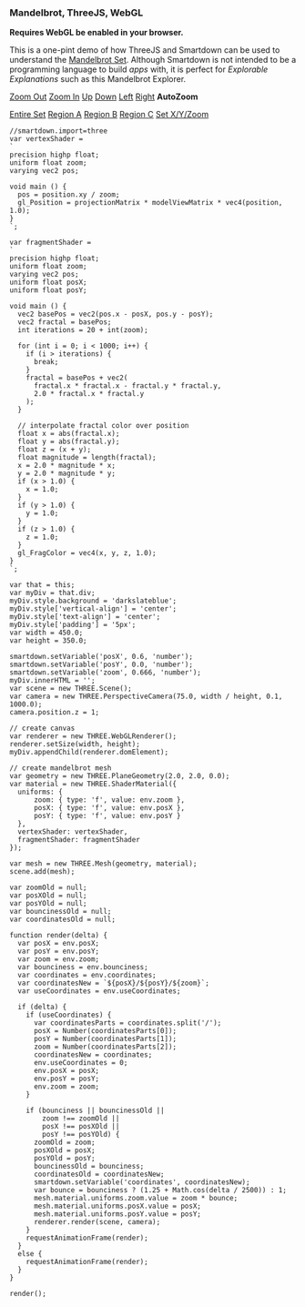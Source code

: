 ### Mandelbrot, ThreeJS, WebGL

**Requires WebGL be enabled in your browser.**

This is a one-pint demo of how ThreeJS and Smartdown can be used to understand the [Mandelbrot Set](https://en.wikipedia.org/wiki/Mandelbrot_set). Although Smartdown is not intended to be a programming language to build *apps* with, it is perfect for *Explorable Explanations* such as this Mandelbrot Explorer.

[Zoom Out](:=zoom=zoom/2.0) [Zoom In](:=zoom=zoom*2.0) [Up](:=posY=posY+0.1/zoom) [Down](:=posY=posY-0.1/zoom) [Left](:=posX=posX-0.1/zoom) [Right](:=posX=posX+0.1/zoom) **AutoZoom** [](:Xbounciness)

[Entire Set](:=posX=0.6;posY=0.0;zoom=1) [Region A](:=posX=0.570;posY=0.630;zoom=25) [Region B](:=posX=0.190;posY=0.650;zoom=50) [Region C](:=posX=0.04292602539062498;posY=0.6965332031250012;zoom=2048)
[Set X/Y/Zoom](:=useCoordinates=1) [](:?coordinates)

```javascript/playable/autoplay
//smartdown.import=three
var vertexShader =
`
precision highp float;
uniform float zoom;
varying vec2 pos;

void main () {
  pos = position.xy / zoom;
  gl_Position = projectionMatrix * modelViewMatrix * vec4(position, 1.0);
}
`;

var fragmentShader =
`
precision highp float;
uniform float zoom;
varying vec2 pos;
uniform float posX;
uniform float posY;

void main () {
  vec2 basePos = vec2(pos.x - posX, pos.y - posY);
  vec2 fractal = basePos;
  int iterations = 20 + int(zoom);

  for (int i = 0; i < 1000; i++) {
    if (i > iterations) {
      break;
    }
    fractal = basePos + vec2(
      fractal.x * fractal.x - fractal.y * fractal.y,
      2.0 * fractal.x * fractal.y
    );
  }

  // interpolate fractal color over position
  float x = abs(fractal.x);
  float y = abs(fractal.y);
  float z = (x + y);
  float magnitude = length(fractal);
  x = 2.0 * magnitude * x;
  y = 2.0 * magnitude * y;
  if (x > 1.0) {
    x = 1.0;
  }
  if (y > 1.0) {
    y = 1.0;
  }
  if (z > 1.0) {
    z = 1.0;
  }
  gl_FragColor = vec4(x, y, z, 1.0);
}
`;

var that = this;
var myDiv = that.div;
myDiv.style.background = 'darkslateblue';
myDiv.style['vertical-align'] = 'center';
myDiv.style['text-align'] = 'center';
myDiv.style['padding'] = '5px';
var width = 450.0;
var height = 350.0;

smartdown.setVariable('posX', 0.6, 'number');
smartdown.setVariable('posY', 0.0, 'number');
smartdown.setVariable('zoom', 0.666, 'number');
myDiv.innerHTML = '';
var scene = new THREE.Scene();
var camera = new THREE.PerspectiveCamera(75.0, width / height, 0.1, 1000.0);
camera.position.z = 1;

// create canvas
var renderer = new THREE.WebGLRenderer();
renderer.setSize(width, height);
myDiv.appendChild(renderer.domElement);

// create mandelbrot mesh
var geometry = new THREE.PlaneGeometry(2.0, 2.0, 0.0);
var material = new THREE.ShaderMaterial({
  uniforms: {
      zoom: { type: 'f', value: env.zoom },
      posX: { type: 'f', value: env.posX },
      posY: { type: 'f', value: env.posY }
  },
  vertexShader: vertexShader,
  fragmentShader: fragmentShader
});

var mesh = new THREE.Mesh(geometry, material);
scene.add(mesh);

var zoomOld = null;
var posXOld = null;
var posYOld = null;
var bouncinessOld = null;
var coordinatesOld = null;

function render(delta) {
  var posX = env.posX;
  var posY = env.posY;
  var zoom = env.zoom;
  var bounciness = env.bounciness;
  var coordinates = env.coordinates;
  var coordinatesNew = `${posX}/${posY}/${zoom}`;
  var useCoordinates = env.useCoordinates;

  if (delta) {
    if (useCoordinates) {
      var coordinatesParts = coordinates.split('/');
      posX = Number(coordinatesParts[0]);
      posY = Number(coordinatesParts[1]);
      zoom = Number(coordinatesParts[2]);
      coordinatesNew = coordinates;
      env.useCoordinates = 0;
      env.posX = posX;
      env.posY = posY;
      env.zoom = zoom;
    }

    if (bounciness || bouncinessOld ||
        zoom !== zoomOld ||
        posX !== posXOld ||
        posY !== posYOld) {
      zoomOld = zoom;
      posXOld = posX;
      posYOld = posY;
      bouncinessOld = bounciness;
      coordinatesOld = coordinatesNew;
      smartdown.setVariable('coordinates', coordinatesNew);
      var bounce = bounciness ? (1.25 + Math.cos(delta / 2500)) : 1;
      mesh.material.uniforms.zoom.value = zoom * bounce;
      mesh.material.uniforms.posX.value = posX;
      mesh.material.uniforms.posY.value = posY;
      renderer.render(scene, camera);
    }
    requestAnimationFrame(render);
  }
  else {
    requestAnimationFrame(render);
  }
}

render();
```
